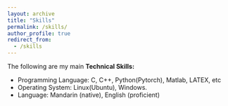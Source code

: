 ```yaml
---
layout: archive
title: "Skills"
permalink: /skills/
author_profile: true
redirect_from:
  - /skills
---
```

The following are my main **Technical Skills:**

* Programming Language: C, C++, Python(Pytorch), Matlab, LATEX, etc
* Operating System: Linux(Ubuntu), Windows.
* Language: Mandarin (native), English (proficient)
